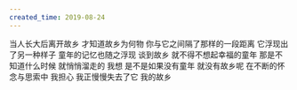 ```yaml
---
created_time: 2019-08-24
---
```


当人长大后离开故乡
才知道故乡为何物
你与它之间隔了那样的一段距离
它浮现出了另一种样子
童年的记忆也随之浮现
谈到故乡
就不得不想起幸福的童年
那是不知道什么时候
就悄悄溜走的
我想
是不是如果没有童年
就没有故乡呢
在不断的怀念与思索中
我担心
我正慢慢失去了它
我的故乡